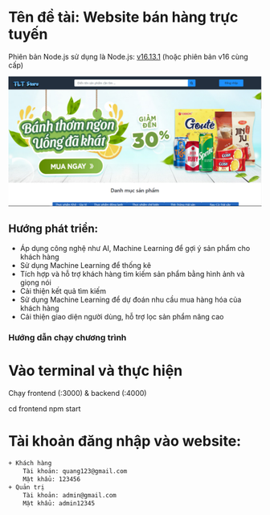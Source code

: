 # Tên đề tài: Website bán hàng trực tuyến

Phiên bản Node.js sử dụng là Node.js: [v16.13.1](https://nodejs.org/dist/v16.13.1/node-v16.13.1-x86.msi) (hoặc phiên bản v16 cùng cấp)

![screenshot](https://github.com/QuangVakaru/DoAnChuyenNganh/blob/main/DoAnChuyenNganh/frontend/public/images/home.PNG)

## Hướng phát triển:
-	Áp dụng công nghệ như AI, Machine Learning để gợi ý sản phẩm cho khách hàng
-	Sử dụng Machine Learning để thống kê
-	Tích hợp và hỗ trợ khách hàng tìm kiếm sản phẩm bằng hình ảnh và giọng nói
-	Cải thiện kết quả tìm kiếm
-	Sử dụng Machine Learning để dự đoán nhu cầu mua hàng hóa của khách hàng
-	Cải thiện giao diện người dùng, hỗ trợ lọc sản phẩm nâng cao


### Hướng dẫn chạy chương trình
<h1>Vào terminal và thực hiện</h1>

Chạy frontend (:3000) & backend (:4000)

cd frontend
npm start


# Tài khoản đăng nhập vào website:
```
+ Khách hàng
	Tài khoản: quang123@gmail.com
	Mật khẩu: 123456
+ Quản trị
	Tài khoản: admin@gmail.com
	Mật khẩu: admin12345
```
